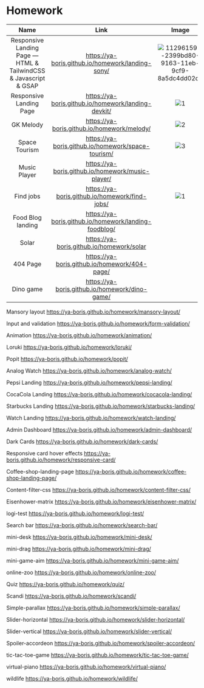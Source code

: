 # Homework

| Name 	| Link 	| Image 	|
|:---:	|:---:	|:---:	|
| Responsive Landing Page — HTML & TailwindCSS & Javascript & GSAP | https://ya-boris.github.io/homework/landing-sony/ | ![112961595-2399bd80-9163-11eb-9cf9-8a5dc4dd02d0](https://user-images.githubusercontent.com/68222437/138613141-b14128f3-50c3-4e7c-9193-760d53179f55.png) |
| Responsive Landing Page | https://ya-boris.github.io/homework/landing-devkit/ | ![1](https://user-images.githubusercontent.com/68222437/138159860-a0235e1e-68a9-42b8-8a6d-2854d3f12733.jpg) |
| GK Melody | https://ya-boris.github.io/homework/melody/ | ![2](https://user-images.githubusercontent.com/68222437/138613362-372c2591-60c9-4ed4-bbb4-b101647fc200.jpg) |
| Space Tourism | https://ya-boris.github.io/homework/space-tourism/ | ![3](https://user-images.githubusercontent.com/68222437/138613402-ac6815d5-7d8e-41cd-b443-b9463fcb2d65.jpg) |
| Music Player | https://ya-boris.github.io/homework/music-player/ |  |
| Find jobs | https://ya-boris.github.io/homework/find-jobs/ | ![1](https://user-images.githubusercontent.com/68222437/138613355-20f5073d-75f1-499d-96ca-e9ea78346a54.jpg) |
| Food Blog landing | https://ya-boris.github.io/homework/landing-foodblog/ |  |
| Solar | https://ya-boris.github.io/homework/solar |  |
| 404 Page | https://ya-boris.github.io/homework/404-page/ |  |
| Dino game | https://ya-boris.github.io/homework/dino-game/ |  |

Mansory layout
https://ya-boris.github.io/homework/mansory-layout/

Input and validation
https://ya-boris.github.io/homework/form-validation/

Animation
https://ya-boris.github.io/homework/animation/

Loruki
https://ya-boris.github.io/homework/loruki/

Popit
https://ya-boris.github.io/homework/popit/

Analog Watch
https://ya-boris.github.io/homework/analog-watch/

Pepsi Landing
https://ya-boris.github.io/homework/pepsi-landing/

CocaCola Landing
https://ya-boris.github.io/homework/cocacola-landing/

Starbucks Landing
https://ya-boris.github.io/homework/starbucks-landing/

Watch Landing
https://ya-boris.github.io/homework/watch-landing/

Admin Dashboard
https://ya-boris.github.io/homework/admin-dashboard/

Dark Cards
https://ya-boris.github.io/homework/dark-cards/

Responsive card hover effects
https://ya-boris.github.io/homework/responsive-card/

Coffee-shop-landing-page
https://ya-boris.github.io/homework/coffee-shop-landing-page/

Content-filter-css
https://ya-boris.github.io/homework/content-filter-css/

Eisenhower-matrix
https://ya-boris.github.io/homework/eisenhower-matrix/

logi-test
https://ya-boris.github.io/homework/logi-test/

Search bar
https://ya-boris.github.io/homework/search-bar/

mini-desk
https://ya-boris.github.io/homework/mini-desk/

mini-drag
https://ya-boris.github.io/homework/mini-drag/

mini-game-aim
https://ya-boris.github.io/homework/mini-game-aim/

online-zoo
https://ya-boris.github.io/homework/online-zoo/

Quiz
https://ya-boris.github.io/homework/quiz/

Scandi
https://ya-boris.github.io/homework/scandi/

Simple-parallax
https://ya-boris.github.io/homework/simple-parallax/

Slider-horizontal
https://ya-boris.github.io/homework/slider-horizontal/

Slider-vertical
https://ya-boris.github.io/homework/slider-vertical/

Spoiler-accordeon
https://ya-boris.github.io/homework/spoiler-accordeon/

tic-tac-toe-game
https://ya-boris.github.io/homework/tic-tac-toe-game/

virtual-piano
https://ya-boris.github.io/homework/virtual-piano/

wildlife
https://ya-boris.github.io/homework/wildlife/
